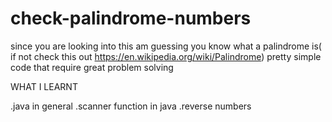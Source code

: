 # check-palindrome-numbers
since you are looking into this am guessing you know what a palindrome is( if not check this out https://en.wikipedia.org/wiki/Palindrome)
pretty simple code that require great problem solving

WHAT I LEARNT

.java in general
.scanner function in java
.reverse numbers
